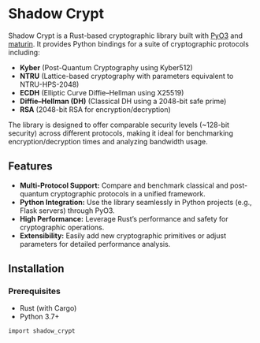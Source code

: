 # Shadow Crypt

Shadow Crypt is a Rust-based cryptographic library built with [PyO3](https://pyo3.rs/) and [maturin](https://maturin.rs/). It provides Python bindings for a suite of cryptographic protocols including:

- **Kyber** (Post-Quantum Cryptography using Kyber512)
- **NTRU** (Lattice-based cryptography with parameters equivalent to NTRU-HPS-2048)
- **ECDH** (Elliptic Curve Diffie–Hellman using X25519)
- **Diffie–Hellman (DH)** (Classical DH using a 2048-bit safe prime)
- **RSA** (2048-bit RSA for encryption/decryption)

The library is designed to offer comparable security levels (~128-bit security) across different protocols, making it ideal for benchmarking encryption/decryption times and analyzing bandwidth usage.

## Features

- **Multi-Protocol Support:** Compare and benchmark classical and post-quantum cryptographic protocols in a unified framework.
- **Python Integration:** Use the library seamlessly in Python projects (e.g., Flask servers) through PyO3.
- **High Performance:** Leverage Rust’s performance and safety for cryptographic operations.
- **Extensibility:** Easily add new cryptographic primitives or adjust parameters for detailed performance analysis.

## Installation

### Prerequisites

- Rust (with Cargo)
- Python 3.7+

```bash
import shadow_crypt